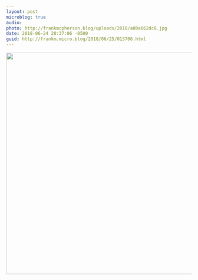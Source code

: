 ```yaml
---
layout: post
microblog: true
audio: 
photo: http://frankmcpherson.blog/uploads/2018/a80a662dc8.jpg
date: 2018-06-24 20:37:06 -0500
guid: http://frankm.micro.blog/2018/06/25/013706.html
---
```



<img src="http://frankmcpherson.blog/uploads/2018/a80a662dc8.jpg" width="600" height="600" />
